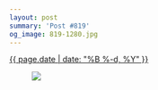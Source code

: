 ```yaml
---
layout: post
summary: 'Post #819'
og_image: 819-1280.jpg
---
```


<p>
 <time>
  <a href="/819">
   {{ page.date | date: "%B %-d, %Y" }}
  </a>
 </time>
 <a href="/819">
  <figure data-taken="3/31/2019">
   <img sizes="(min-width: 700px) 50vw, calc(100vw - 2rem)" src="{{ site.assets_url }}/819-640.jpg" srcset="{{ site.assets_url }}/819-320.jpg 320w, {{ site.assets_url }}/819-640.jpg 640w, {{ site.assets_url }}/819-960.jpg 960w, {{ site.assets_url }}/819-1280.jpg 1280w"/>
  </figure>
 </a>
</p>
